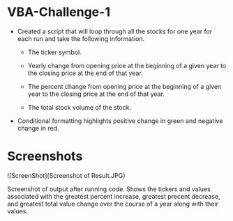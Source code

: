 # VBA-Challenge-1

* Created a script that will loop through all the stocks for one year for each run and take the following information.

  * The ticker symbol.

  * Yearly change from opening price at the beginning of a given year to the closing price at the end of that year.

  * The percent change from opening price at the beginning of a given year to the closing price at the end of that year.

  * The total stock volume of the stock.

* Conditional formatting  highlights positive change in green and negative change in red.

# Screenshots

![ScreenShot](Screenshot of Result.JPG)

Screenshot of output after running code. Shows the tickers and values associated with the greatest percent increase, greatest precent decrease, and greatest total value change over the course of a year along with their values.
